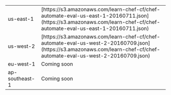 <table>
  <tbody>
    <tr>
      <td>us-east-1</td>
      <td>[https://s3.amazonaws.com/learn-chef-cf/chef-automate-eval-us-east-1-20160711.json](https://s3.amazonaws.com/learn-chef-cf/chef-automate-eval-us-east-1-20160711.json)</td>
    </tr>
    <tr>
      <td>us-west-2</td>
      <td>[https://s3.amazonaws.com/learn-chef-cf/chef-automate-eval-us-west-2-20160709.json](https://s3.amazonaws.com/learn-chef-cf/chef-automate-eval-us-west-2-20160709.json)</td>
    </tr>
    <tr>
      <td>eu-west-1</td>
      <td>Coming soon</td>
    </tr>
    <tr>
      <td>ap-southeast-1</td>
      <td>Coming soon</td>
    </tr>
  </tbody>
</table>
